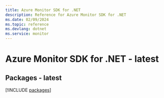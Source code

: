 ```yaml
---
title: Azure Monitor SDK for .NET
description: Reference for Azure Monitor SDK for .NET
ms.date: 02/09/2024
ms.topic: reference
ms.devlang: dotnet
ms.service: monitor
---
```

# Azure Monitor SDK for .NET - latest
## Packages - latest
[!INCLUDE [packages](monitor-index.md)]